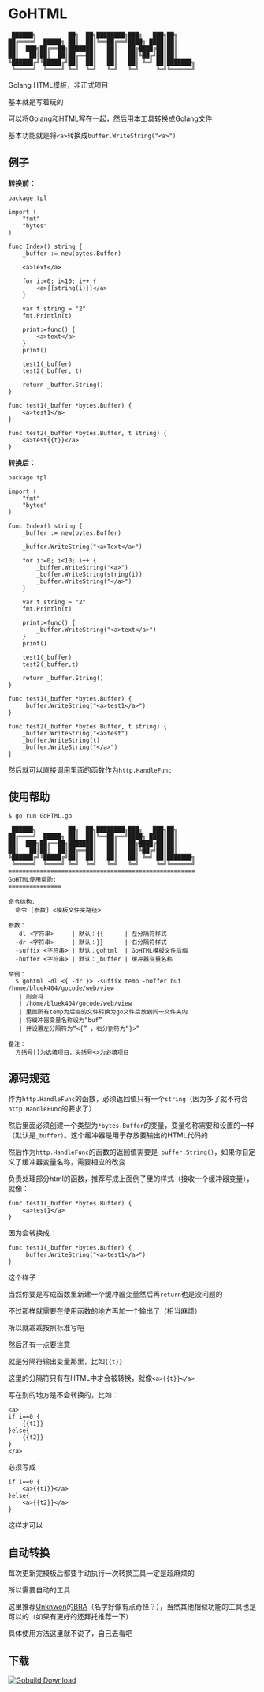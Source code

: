 GoHTML
======

```
 ██████╗         ██╗  ██╗████████╗███╗   ███╗██╗
██╔════╝  █████╗ ██║  ██║╚══██╔══╝████╗ ████║██║
██║  ███╗██╔══██╗███████║   ██║   ██╔████╔██║██║
██║   ██║██║  ██║██╔══██║   ██║   ██║╚██╔╝██║██║
╚██████╔╝╚█████╔╝██║  ██║   ██║   ██║ ╚═╝ ██║███████╗
 ╚═════╝  ╚════╝ ╚═╝  ╚═╝   ╚═╝   ╚═╝     ╚═╝╚══════╝
```

Golang HTML模板，非正式项目

基本就是写着玩的

可以将Golang和HTML写在一起，然后用本工具转换成Golang文件

基本功能就是将`<a>`转换成`buffer.WriteString("<a>")`

例子
----

**转换前：**

```
package tpl

import (
	"fmt"
	"bytes"
)

func Index() string {
	_buffer := new(bytes.Buffer)

	<a>Text</a>

	for i:=0; i<10; i++ {
		<a>{{string(i)}}</a>
	}

	var t string = "2"
	fmt.Println(t)

	print:=func() {
		<a>text</a>
	}
	print()

	test1(_buffer)
	test2(_buffer, t)

	return _buffer.String()
}

func test1(_buffer *bytes.Buffer) {
	<a>test1</a>
}

func test2(_buffer *bytes.Buffer, t string) {
	<a>test{{t}}</a>
}
```

**转换后：**

```
package tpl

import (
	"fmt"
	"bytes"
)

func Index() string {
	_buffer := new(bytes.Buffer)

	_buffer.WriteString("<a>Text</a>")

	for i:=0; i<10; i++ {
		_buffer.WriteString("<a>")
		_buffer.WriteString(string(i))
		_buffer.WriteString("</a>")
	}

	var t string = "2"
	fmt.Println(t)

	print:=func() {
		_buffer.WriteString("<a>text</a>")
	}
	print()

	test1(_buffer)
	test2(_buffer,t)

	return _buffer.String()
}

func test1(_buffer *bytes.Buffer) {
	_buffer.WriteString("<a>test1</a>")
}

func test2(_buffer *bytes.Buffer, t string) {
	_buffer.WriteString("<a>test")
	_buffer.WriteString(t)
	_buffer.WriteString("</a>")
}
```

然后就可以直接调用里面的函数作为`http.HandleFunc`

使用帮助
--------

```
$ go run GoHTML.go

 ██████╗         ██╗  ██╗████████╗███╗   ███╗██╗
██╔════╝  █████╗ ██║  ██║╚══██╔══╝████╗ ████║██║
██║  ███╗██╔══██╗███████║   ██║   ██╔████╔██║██║
██║   ██║██║  ██║██╔══██║   ██║   ██║╚██╔╝██║██║
╚██████╔╝╚█████╔╝██║  ██║   ██║   ██║ ╚═╝ ██║███████╗
 ╚═════╝  ╚════╝ ╚═╝  ╚═╝   ╚═╝   ╚═╝     ╚═╝╚══════╝
=====================================================
GoHTML使用帮助:
===============

命令结构:
  命令 [参数] <模板文件夹路径>

参数：
  -dl <字符串>     | 默认：{{      | 左分隔符样式
  -dr <字符串>     | 默认：}}      | 右分隔符样式
  -suffix <字符串> | 默认：gohtml  | GoHTML模板文件后缀
  -buffer <字符串> | 默认：_buffer | 缓冲器变量名称

举例：
  $ gohtml -dl <{ -dr }> -suffix temp -buffer buf /home/bluek404/gocode/web/view
   | 则会将
   | /home/bluek404/gocode/web/view
   | 里面所有temp为后缀的文件转换为go文件后放到同一文件夹内
   | 将缓冲器变量名称设为“buf”
   | 并设置左分隔符为“<{” ，右分割符为“}>”

备注：
  方括号[]为选填项目，尖括号<>为必填项目
```

源码规范
--------

作为`http.HandleFunc`的函数，必须返回值只有一个`string`（因为多了就不符合`http.HandleFunc`的要求了）

然后里面必须创建一个类型为`*bytes.Buffer`的变量，变量名称需要和设置的一样（默认是`_buffer`）。这个缓冲器是用于存放要输出的HTML代码的

然后作为`http.HandleFunc`的函数的返回值需要是`_buffer.String()`，如果你自定义了缓冲器变量名称，需要相应的改变

负责处理部分html的函数，推荐写成上面例子里的样式（接收一个缓冲器变量），就像：

```
func test1(_buffer *bytes.Buffer) {
    <a>test1</a>
}
```

因为会转换成：

```
func test1(_buffer *bytes.Buffer) {
    _buffer.WriteString("<a>test1</a>")
}
```

这个样子

当然你要是写成函数里新建一个缓冲器变量然后再`return`也是没问题的

不过那样就需要在使用函数的地方再加一个输出了（相当麻烦）

所以就乖乖按照标准写吧

然后还有一点要注意

就是分隔符输出变量那里，比如`{{t}}`

这里的分隔符只有在HTML中才会被转换，就像`<a>{{t}}</a>`

写在别的地方是不会转换的，比如：

```
<a>
if i==0 {
    {{t1}}
}else{
    {{t2}}
}
</a>
```

必须写成

```
if i==0 {
    <a>{{t1}}</a>
}else{
    <a>{{t2}}</a>
}
```

这样才可以

自动转换
--------

每次更新完模板后都要手动执行一次转换工具一定是超麻烦的

所以需要自动的工具

这里推荐[Unknwon](https://github.com/Unknwon)的[BRA](https://github.com/Unknwon/bra/)（名字好像有点奇怪？），当然其他相似功能的工具也是可以的（如果有更好的还拜托推荐一下）

具体使用方法这里就不说了，自己去看吧

下载
----

[![Gobuild Download](http://gobuild.io/badge/github.com/Bluek404/GoHTML/downloads.svg)](http://gobuild.io/github.com/Bluek404/GoHTML)

